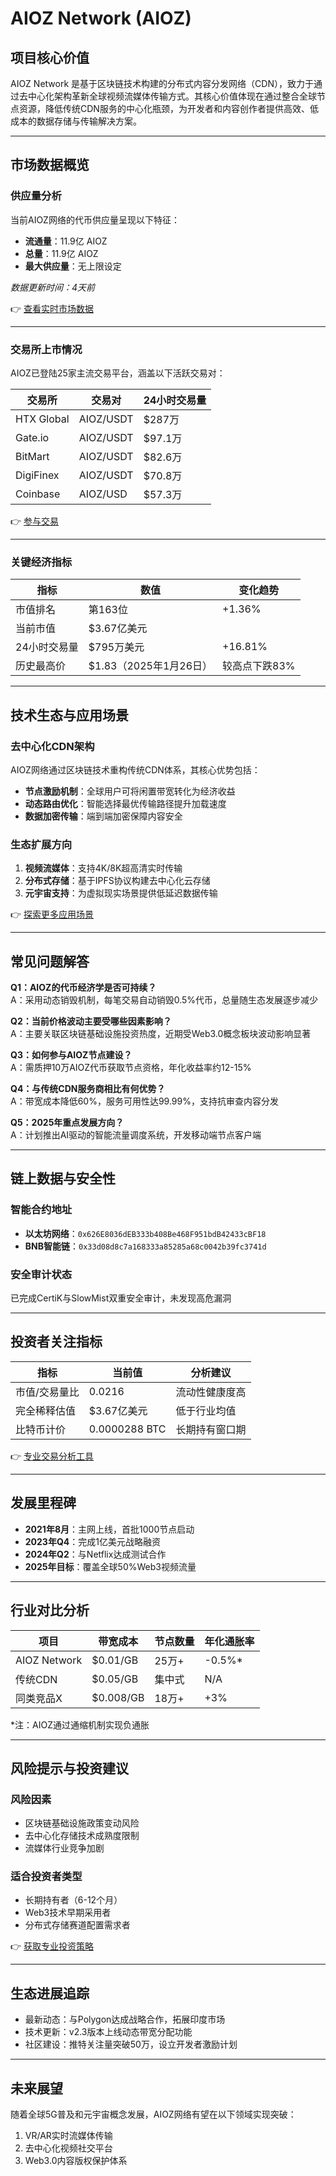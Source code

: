 # AIOZ Network (AIOZ)  

## 项目核心价值  

AIOZ Network 是基于区块链技术构建的分布式内容分发网络（CDN），致力于通过去中心化架构革新全球视频流媒体传输方式。其核心价值体现在通过整合全球节点资源，降低传统CDN服务的中心化瓶颈，为开发者和内容创作者提供高效、低成本的数据存储与传输解决方案。  

---

## 市场数据概览  

### 供应量分析  
当前AIOZ网络的代币供应量呈现以下特征：  

- **流通量**：11.9亿 AIOZ  
- **总量**：11.9亿 AIOZ  
- **最大供应量**：无上限设定  

*数据更新时间：4天前*  

👉 [查看实时市场数据](https://bit.ly/okx_welcome)  

---

### 交易所上市情况  
AIOZ已登陆25家主流交易平台，涵盖以下活跃交易对：  

| 交易所       | 交易对       | 24小时交易量   |  
|--------------|--------------|----------------|  
| HTX Global   | AIOZ/USDT    | $287万         |  
| Gate.io      | AIOZ/USDT    | $97.1万        |  
| BitMart     | AIOZ/USDT    | $82.6万        |  
| DigiFinex   | AIOZ/USDT    | $70.8万        |  
| Coinbase    | AIOZ/USD     | $57.3万        |  

👉 [参与交易](https://bit.ly/okx_welcome)  

---

### 关键经济指标  
| 指标          | 数值                | 变化趋势       |  
|---------------|---------------------|----------------|  
| 市值排名      | 第163位             | +1.36%         |  
| 当前市值      | $3.67亿美元         |                |  
| 24小时交易量  | $795万美元          | +16.81%        |  
| 历史最高价    | $1.83（2025年1月26日）| 较高点下跌83%  |  

---

## 技术生态与应用场景  

### 去中心化CDN架构  
AIOZ网络通过区块链技术重构传统CDN体系，其核心优势包括：  
- **节点激励机制**：全球用户可将闲置带宽转化为经济收益  
- **动态路由优化**：智能选择最优传输路径提升加载速度  
- **数据加密传输**：端到端加密保障内容安全  

### 生态扩展方向  
1. **视频流媒体**：支持4K/8K超高清实时传输  
2. **分布式存储**：基于IPFS协议构建去中心化云存储  
3. **元宇宙支持**：为虚拟现实场景提供低延迟数据传输  

👉 [探索更多应用场景](https://bit.ly/okx_welcome)  

---

## 常见问题解答  

**Q1：AIOZ的代币经济学是否可持续？**  
A：采用动态销毁机制，每笔交易自动销毁0.5%代币，总量随生态发展逐步减少  

**Q2：当前价格波动主要受哪些因素影响？**  
A：主要关联区块链基础设施投资热度，近期受Web3.0概念板块波动影响显著  

**Q3：如何参与AIOZ节点建设？**  
A：需质押10万AIOZ代币获取节点资格，年化收益率约12-15%  

**Q4：与传统CDN服务商相比有何优势？**  
A：带宽成本降低60%，服务可用性达99.99%，支持抗审查内容分发  

**Q5：2025年重点发展方向？**  
A：计划推出AI驱动的智能流量调度系统，开发移动端节点客户端  

---

## 链上数据与安全性  

### 智能合约地址  
- **以太坊网络**：`0x626E8036dEB333b408Be468F951bdB42433cBF18`  
- **BNB智能链**：`0x33d08d8c7a168333a85285a68c0042b39fc3741d`  

### 安全审计状态  
已完成CertiK与SlowMist双重安全审计，未发现高危漏洞  

---

## 投资者关注指标  

| 指标           | 当前值       | 分析建议       |  
|----------------|--------------|----------------|  
| 市值/交易量比   | 0.0216       | 流动性健康度高 |  
| 完全稀释估值    | $3.67亿美元  | 低于行业均值   |  
| 比特币计价      | 0.0000288 BTC| 长期持有窗口期 |  

👉 [专业交易分析工具](https://bit.ly/okx_welcome)  

---

## 发展里程碑  

- **2021年8月**：主网上线，首批1000节点启动  
- **2023年Q4**：完成1亿美元战略融资  
- **2024年Q2**：与Netflix达成测试合作  
- **2025年目标**：覆盖全球50%Web3视频流量  

---

## 行业对比分析  

| 项目          | 带宽成本 | 节点数量 | 年化通胀率 |  
|---------------|----------|----------|------------|  
| AIOZ Network  | $0.01/GB | 25万+    | -0.5%*     |  
| 传统CDN       | $0.05/GB | 集中式    | N/A        |  
| 同类竞品X     | $0.008/GB| 18万+    | +3%        |  

*注：AIOZ通过通缩机制实现负通胀  

---

## 风险提示与投资建议  

### 风险因素  
- 区块链基础设施政策变动风险  
- 去中心化存储技术成熟度限制  
- 流媒体行业竞争加剧  

### 适合投资者类型  
- 长期持有者（6-12个月）  
- Web3技术早期采用者  
- 分布式存储赛道配置需求者  

👉 [获取专业投资策略](https://bit.ly/okx_welcome)  

---

## 生态进展追踪  

- 最新动态：与Polygon达成战略合作，拓展印度市场  
- 技术更新：v2.3版本上线动态带宽分配功能  
- 社区建设：推特关注量突破50万，设立开发者激励计划  

--- 

## 未来展望  

随着全球5G普及和元宇宙概念发展，AIOZ网络有望在以下领域实现突破：  
1. VR/AR实时流媒体传输  
2. 去中心化视频社交平台  
3. Web3.0内容版权保护体系  
